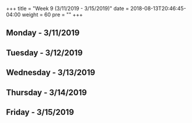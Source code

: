 +++
title = "Week 9 (3/11/2019 - 3/15/2019)"
date = 2018-08-13T20:46:45-04:00
weight = 60
pre = "<b></b>"
+++

## Monday - 3/11/2019

## Tuesday - 3/12/2019

## Wednesday - 3/13/2019

## Thursday - 3/14/2019

## Friday - 3/15/2019